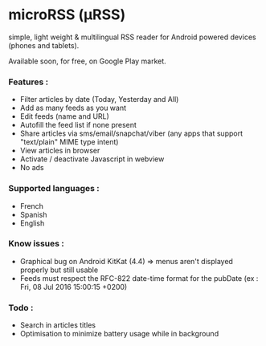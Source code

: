 # microRSS (µRSS)
simple, light weight &amp; multilingual RSS reader for Android powered devices (phones and tablets).

Available soon, for free, on Google Play market.

### Features :
- Filter articles by date (Today, Yesterday and All)
- Add as many feeds as you want
- Edit feeds (name and URL)
- Autofill the feed list if none present
- Share articles via sms/email/snapchat/viber (any apps that support "text/plain" MIME type intent)
- View articles in browser
- Activate / deactivate Javascript in webview
- No ads

### Supported languages :
- French
- Spanish
- English

### Know issues :
- Graphical bug on Android KitKat (4.4) => menus aren't displayed properly but still usable
- Feeds must respect the RFC-822 date-time format for the pubDate (ex : Fri, 08 Jul 2016 15:00:15 +0200)

### Todo :
- Search in articles titles
- Optimisation to minimize battery usage while in background
